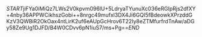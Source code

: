 $START$jiFYa0iMiQz7LWs2V0kpvm096lU+5LdryaTYunuXc036eRGIpRjs2dfXY+4nby36APPWCikhszGobi++8nrgc49mufxl3DX4Ji6GQI5fBdeowkXPrzddGKzV3QWBiR2OkOax4ntLirK2uf6eAUpGcHrov6T22Iy8eZTMfurfrdTnAw/aDGy58Ze9Ug1DJFD/B4W0CDvv6pN1iuS7/ms+Pg==$END$